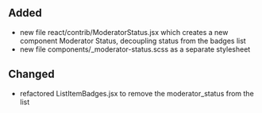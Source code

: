 ## Added

- new file react/contrib/ModeratorStatus.jsx which creates a new component Moderator Status, decoupling status from the badges list
- new file components/_moderator-status.scss as a separate stylesheet

## Changed

- refactored ListItemBadges.jsx to remove the moderator_status from the list
